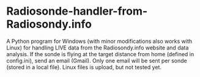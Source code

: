# Radiosonde-handler-from-Radiosondy.info
A Python program for Windows (with minor modifications also works with Linux) for handling LIVE data from the Radiosondy.info website and data analysis. If the sonde is flying at the target distance from home (defined in config.ini), send an email (Gmail). Only one email will be sent per sonde (stored in a local file). Linux files is upload, but not tested yet.
